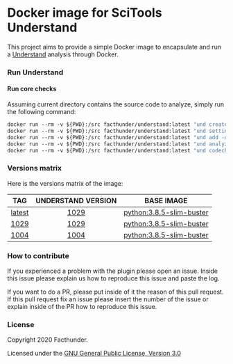 # Docker image for SciTools Understand

This project aims to provide a simple Docker image to encapsulate and run a [Understand](https://scitools.com/features/) analysis through Docker.

### Run Understand

#### Run core checks
Assuming current directory contains the source code to analyze, simply run the following command:
```Dockerfile
docker run --rm -v ${PWD}:/src facthunder/understand:latest "und create -languages c++ -db understand-database.udb"
docker run --rm -v ${PWD}:/src facthunder/understand:latest "und settings -AddMode Relative -db understand-database.udb"
docker run --rm -v ${PWD}:/src facthunder/understand:latest "und add -db understand-database.udb ."
docker run --rm -v ${PWD}:/src facthunder/understand:latest "und analyze -db understand-database.udb"
docker run --rm -v ${PWD}:/src facthunder/understand:latest "und codecheck -flattentree -db understand-database.udb UnderstandCodecheckConfiguration.ini ."
```

### Versions matrix
Here is the versions matrix of the image:

|                            TAG                             |                                       UNDERSTAND VERSION                                           |                           BASE IMAGE                        |
|:----------------------------------------------------------:|:--------------------------------------------------------------------------------------------------:|:-----------------------------------------------------------:|
|  [latest](https://hub.docker.com/r/facthunder/understand)  | [1029](http://builds.scitools.com/all_builds/b1004/Understand/Understand-5.1.1029-Linux-64bit.tgz) | [python:3.8.5-slim-buster](https://hub.docker.com/_/python) |
|   [1029](https://hub.docker.com/r/facthunder/understand)   | [1029](http://builds.scitools.com/all_builds/b1029/Understand/Understand-5.1.1029-Linux-64bit.tgz) | [python:3.8.5-slim-buster](https://hub.docker.com/_/python) |
|   [1004](https://hub.docker.com/r/facthunder/understand)   | [1004](http://builds.scitools.com/all_builds/b1004/Understand/Understand-5.1.1004-Linux-64bit.tgz) | [python:3.8.5-slim-buster](https://hub.docker.com/_/python) |

### How to contribute
If you experienced a problem with the plugin please open an issue. Inside this issue please explain us how to reproduce this issue and paste the log.

If you want to do a PR, please put inside of it the reason of this pull request. If this pull request fix an issue please insert the number of the issue or explain inside of the PR how to reproduce this issue.

### License
Copyright 2020 Facthunder.

Licensed under the [GNU General Public License, Version 3.0](https://www.gnu.org/licenses/gpl.txt)

